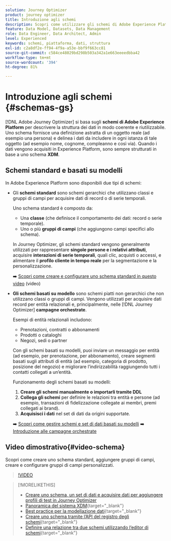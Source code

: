 ```yaml
---
solution: Journey Optimizer
product: journey optimizer
title: Introduzione agli schemi
description: Scopri come utilizzare gli schemi di Adobe Experience Platform in Adobe Journey Optimizer
feature: Data Model, Datasets, Data Management
role: Data Engineer, Data Architect, Admin
level: Experienced
keywords: schemi, piattaforma, dati, struttura
exl-id: c2a8df2e-ff94-4f9a-a53e-bbf9f663cc81
source-git-commit: c584ce48029bd298b503a342a1e663eeeedbba42
workflow-type: tm+mt
source-wordcount: '394'
ht-degree: 81%

---
```


# Introduzione agli schemi {#schemas-gs}

[!DNL Adobe Journey Optimizer] si basa sugli **schemi di Adobe Experience Platform** per descrivere la struttura dei dati in modo coerente e riutilizzabile. Uno schema fornisce una definizione astratta di un oggetto reale (ad esempio una persona) e delinea i dati da includere in ogni istanza di tale oggetto (ad esempio nome, cognome, compleanno e così via). Quando i dati vengono acquisiti in Experience Platform, sono sempre strutturati in base a uno schema **XDM**.

## Schemi standard e basati su modelli

In Adobe Experience Platform sono disponibili due tipi di schemi:

* Gli **schemi standard** sono schemi gerarchici che utilizzano classi e gruppi di campi per acquisire dati di record o di serie temporali.

  Uno schema standard è composto da:

   * Una **classe** (che definisce il comportamento dei dati: record o serie temporale).
   * Uno o più **gruppi di campi** (che aggiungono campi specifici allo schema).

  In Journey Optimizer, gli schemi standard vengono generalmente utilizzati per rappresentare **singole persone e i relativi attributi**, acquisire **interazioni di serie temporali**, quali clic, acquisti o accessi, e alimentare il **profilo cliente in tempo reale** per la segmentazione e la personalizzazione.

  ➡️ [Scopri come creare e configurare uno schema standard in questo video](#video-schema) (video)

* **Gli schemi basati su modello** sono schemi piatti non gerarchici che non utilizzano classi o gruppi di campi. Vengono utilizzati per acquisire dati record per entità relazionali e, principalmente, nelle [!DNL Journey Optimizer] **campagne orchestrate**.

  Esempi di entità relazionali includono:
   * Prenotazioni, contratti o abbonamenti
   * Prodotti o cataloghi
   * Negozi, sedi o partner

  Con gli schemi basati su modelli, puoi inviare un messaggio per entità (ad esempio, per prenotazione, per abbonamento), creare segmenti basati sugli attributi di entità (ad esempio, categoria di prodotto, posizione del negozio) e migliorare l’indirizzabilità raggiungendo tutti i contatti collegati a un’entità.

  Funzionamento degli schemi basati su modelli:

   1. **Creare gli schemi manualmente o importarli tramite DDL**
   1. **Collega gli schemi** per definire le relazioni tra entità e persone (ad esempio, transazioni di fidelizzazione collegate ai membri, premi collegati ai brand).
   1. **Acquisisci i dati** nel set di dati da origini supportate.

  ➡️ [Scopri come gestire schemi e set di dati basati su modelli](../orchestrated/gs-schemas.md)
➡️ [Introduzione alle campagne orchestrate](../orchestrated/gs-schemas.md)

## Video dimostrativo{#video-schema}

Scopri come creare uno schema standard, aggiungere gruppi di campi, creare e configurare gruppi di campi personalizzati.

>[!VIDEO](https://video.tv.adobe.com/v/3416871?quality=12&captions=ita)

>[!MORELIKETHIS]
>
>* [Creare uno schema, un set di dati e acquisire dati per aggiungere profili di test in Journey Optimizer](../audience/creating-test-profiles.md)
>* [Panoramica del sistema XDM](https://experienceleague.adobe.com/docs/experience-platform/xdm/home.html?lang=it){target="_blank"}
>* [Best practice per la modellazione dati](https://experienceleague.adobe.com/docs/experience-platform/xdm/schema/best-practices.html?lang=it){target="_blank"}
>* [Creare uno schema tramite l’API del registro degli schemi](https://experienceleague.adobe.com/docs/experience-platform/xdm/tutorials/create-schema-api.html?lang=it){target="_blank"}
>* [Definire una relazione tra due schemi utilizzando l’editor di schemi](https://experienceleague.adobe.com/docs/experience-platform/xdm/tutorials/relationship-ui.html?lang=it){target="_blank"}
